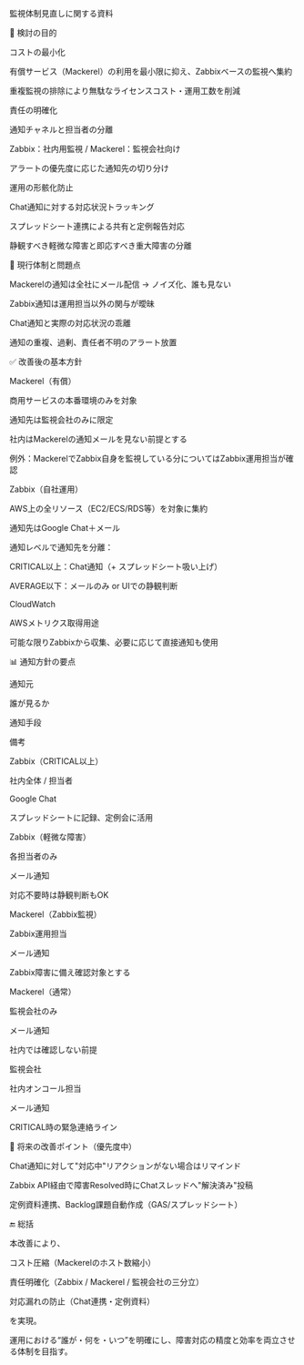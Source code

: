 監視体制見直しに関する資料

📌 検討の目的

コストの最小化

有償サービス（Mackerel）の利用を最小限に抑え、Zabbixベースの監視へ集約

重複監視の排除により無駄なライセンスコスト・運用工数を削減

責任の明確化

通知チャネルと担当者の分離

Zabbix：社内用監視 / Mackerel：監視会社向け

アラートの優先度に応じた通知先の切り分け

運用の形骸化防止

Chat通知に対する対応状況トラッキング

スプレッドシート連携による共有と定例報告対応

静観すべき軽微な障害と即応すべき重大障害の分離

🔧 現行体制と問題点

Mackerelの通知は全社にメール配信 → ノイズ化、誰も見ない

Zabbix通知は運用担当以外の関与が曖昧

Chat通知と実際の対応状況の乖離

通知の重複、過剰、責任者不明のアラート放置

✅ 改善後の基本方針

Mackerel（有償）

商用サービスの本番環境のみを対象

通知先は監視会社のみに限定

社内はMackerelの通知メールを見ない前提とする

例外：MackerelでZabbix自身を監視している分についてはZabbix運用担当が確認

Zabbix（自社運用）

AWS上の全リソース（EC2/ECS/RDS等）を対象に集約

通知先はGoogle Chat＋メール

通知レベルで通知先を分離：

CRITICAL以上：Chat通知（+ スプレッドシート吸い上げ）

AVERAGE以下：メールのみ or UIでの静観判断

CloudWatch

AWSメトリクス取得用途

可能な限りZabbixから収集、必要に応じて直接通知も使用

📊 通知方針の要点

通知元

誰が見るか

通知手段

備考

Zabbix（CRITICAL以上）

社内全体 / 担当者

Google Chat

スプレッドシートに記録、定例会に活用

Zabbix（軽微な障害）

各担当者のみ

メール通知

対応不要時は静観判断もOK

Mackerel（Zabbix監視）

Zabbix運用担当

メール通知

Zabbix障害に備え確認対象とする

Mackerel（通常）

監視会社のみ

メール通知

社内では確認しない前提

監視会社

社内オンコール担当

メール通知

CRITICAL時の緊急連絡ライン

🧠 将来の改善ポイント（優先度中）

Chat通知に対して"対応中"リアクションがない場合はリマインド

Zabbix API経由で障害Resolved時にChatスレッドへ"解決済み"投稿

定例資料連携、Backlog課題自動作成（GAS/スプレッドシート）

🔚 総括

本改善により、

コスト圧縮（Mackerelのホスト数縮小）

責任明確化（Zabbix / Mackerel / 監視会社の三分立）

対応漏れの防止（Chat連携・定例資料）

を実現。

運用における“誰が・何を・いつ”を明確にし、障害対応の精度と効率を両立させる体制を目指す。

